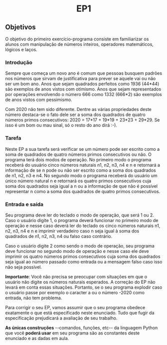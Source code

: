 <h1 align="center">EP1</h1>

<h2 align="left">Objetivos</h2>
<p align="left">O objetivo do primeiro exercício-programa consiste em familiarizar os alunos com manipulação de números inteiros, operadores matemáticos, lógicos e laços.</p>

<h3 align="left">Introdução</h2>
<p align="left">Sempre que começa um novo ano é comum que pessoas busquem padrões nos números que sirvam de justificativa para prever se aquele vai ou não ser um bom ano. Anos que sejam quadrados perfeitos como 1936 (44*44) são exemplos de anos vistos com otimismo. Anos que sejam representados por operações envolvendo o número 666 como 1332 (666*2) são exemplos de anos vistos com pessimismo.
</p>
<p align="left">Com 2020 não tem sido diferente. Dentre as várias propriedades deste número destaca-se o fato dele ser a soma dos quadrados de quatro números primos consecutivos: 2020 = 17*17 + 19*19 + 23*23 + 29*29. Se isso é um bom ou mau sinal, só o resto do ano dirá :-).
</p>

<h3 align="left">Tarefa</h2>
<p align="left">Neste EP a sua tarefa será verificar se um número pode ser escrito como a soma de quadrados de quatro números primos consecutivos ou não. O programa terá dois modos de operação. No primeiro modo o programa receberá do usuário cinco números naturais n1, n2, n3, n4 e n e retornará a informação de se n pode ou não ser escrito como a soma dos quadrados de n1, n2, n3 e n4. No segundo modo o programa receberá do usuário um único número natural n e retornará os quatro primos consecutivos cuja soma dos quadrados seja igual a n ou a informação de que não é possível representar n como a soma dos quadrados de quatro primos consecutivos.
</p>

<h3 align="left">Entrada e saída</h2>
<p align="left">Seu programa deve ler do teclado o modo de operação, que será 1 ou 2. Caso o usuário digite 1, o programa deverá funcionar no primeiro modo de operação e nesse caso deverá ler do teclado os cinco números naturais n1, n2, n3, n4 e n e imprimir verdadeiro caso n seja igual à soma dos quadrados de n1, n2, n3, n4 ou falso caso contrário.

Caso o usuário digite 2 como sendo o modo de operação, seu programa deve funcionar no segundo modo de operação e nesse caso ele deve imprimir os quatro números primos consecutivos cuja soma dos quadrados seja igual ao número passado como entrada ou a mensagem falso caso isso não seja possível.

**Importante**: Você não precisa se preocupar com situações em que o usuário não digite os números naturais esperados. A correção do EP não levará em conta essas situações. Portanto, se o seu programa explodir caso o usuário passe por exemplo o caracter a ou o número -2020 como entrada, não tem problema.

Para corrigir o seu EP, vamos assumir que o seu programa obedece exatamente o que está especificado neste enunciado. Tudo que fugir da especificação prejudicará a avaliação de seu trabalho.

**As únicas construções** --comandos, funções, etc-- da linguagem Python que você **poderá usar** em seu programa são as constantes deste enunciado e as dadas em aula.
</p>


